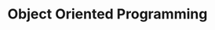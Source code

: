---
title: Object Oriented Programming
keywords: oop, programming
summary: "test"
sidebar: main_sidebar
permalink: main_oop.html
folder: main
---
